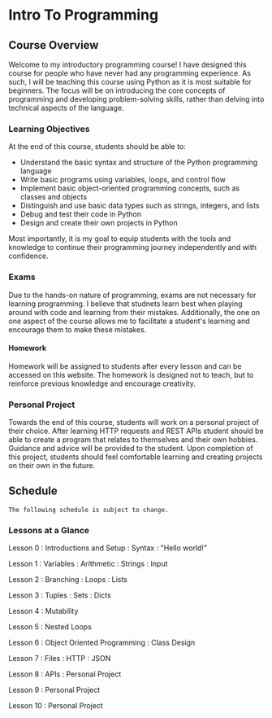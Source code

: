 Intro To Programming
============================

## Course Overview

Welcome to my introductory programming course! I have designed this course for people who have never had any programming experience. As such, I will be teaching this course using Python as it is most suitable for beginners. The focus will be on introducing the core concepts of programming and developing problem-solving skills, rather than delving into technical aspects of the language.

		
### Learning Objectives
		
At the end of this course, students should be able to:
		
* Understand the basic syntax and structure of the Python programming language
* Write basic programs using variables, loops, and control flow
* Implement basic object-oriented programming concepts, such as classes and objects
* Distinguish and use basic data types such as strings, integers, and lists
* Debug and test their code in Python
* Design and create their own projects in Python

Most importantly, it is my goal to equip students with the tools and knowledge to continue their programming journey independently and with confidence.


### Exams

Due to the hands-on nature of programming, exams are not necessary for learning programming. I believe that studnets learn best when playing around with code and learning from their mistakes. Additionally, the one on one aspect of the course allows me to facilitate a student's learning and encourage them to make these mistakes.


#### Homework

Homework will be assigned to students after every lesson and can be accessed on this website. The homework is designed not to teach, but to reinforce previous knowledge and encourage creativity.

### Personal Project

Towards the end of this course, students will work on a personal project of their choice. After learning HTTP requests and REST APIs student should be able to create a program that relates to themselves and their own hobbies. Guidance and advice will be provided to the student. Upon completion of this project, students should feel comfortable learning and creating projects on their own in the future.


## Schedule

```{note}
The following schedule is subject to change.
```
### Lessons at a Glance

Lesson 0
: Introductions and Setup
: Syntax
: "Hello world!"

Lesson 1
: Variables
: Arithmetic
: Strings
: Input

Lesson 2
: Branching
: Loops
: Lists

Lesson 3
: Tuples
: Sets
: Dicts

Lesson 4
: Mutability

Lesson 5
: Nested Loops

Lesson 6
: Object Oriented Programming
: Class Design

Lesson 7
: Files
: HTTP
: JSON

Lesson 8
: APIs
: Personal Project

Lesson 9
: Personal Project

Lesson 10
: Personal Project